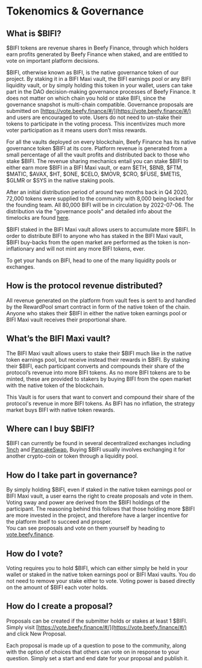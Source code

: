 # Tokenomics & Governance

## **What is $BIFI?**

$BIFI tokens are revenue shares in Beefy Finance, through which holders earn profits generated by Beefy Finance when staked, and are entitled to vote on important platform decisions.

$BIFI, otherwise known as BIFI, is the native governance token of our project. By staking it in a BIFI Maxi vault, the BIFI earnings pool or any BIFI liquidity vault, or by simply holding this token in your wallet, users can take part in the DAO decision-making governance processes of Beefy Finance. It does not matter on which chain you hold or stake BIFI, since the governance snapshot is multi-chain compatible. Governance proposals are submitted on [https://vote.beefy.finance/#/](https://vote.beefy.finance/#/) and users are encouraged to vote. Users do not need to un-stake their tokens to participate in the voting process. This incentivizes much more voter participation as it means users don’t miss rewards.

For all the vaults deployed on every blockchain, Beefy Finance has its native governance token $BIFI at its core. Platform revenue is generated from a small percentage of all the vault profits and distributed back to those who stake $BIFI. The revenue sharing mechanics entail you can stake $BIFI to either earn more $BIFI in a BIFI Maxi vault, or earn $ETH, $BNB, $FTM, $MATIC, $AVAX, $HT, $ONE, $CELO, $MOVR, $CRO, $FUSE, $METIS, $GLMR or $SYS in the native staking pools.

After an initial distribution period of around two months back in Q4 2020, 72,000 tokens were supplied to the community with 8,000 being locked for the founding team. All 80,000 BIFI will be in circulation by 2022-07-06. The distribution via the "governance pools" and detailed info about the timelocks are found [here](https://github.com/beefyfinance/beefy-gov).

$BIFI staked in the BIFI Maxi vault allows users to accumulate more $BIFI. In order to distribute BIFI to anyone who has staked in the BIFI Maxi vault, $BIFI buy-backs from the open market are performed as the token is non-inflationary and will not mint any more BIFI tokens, ever.&#x20;

To get your hands on BIFI, head to one of the many liquidity pools or exchanges.

## **How is the protocol revenue distributed?**

All revenue generated on the platform from vault fees is sent to and handled by the RewardPool smart contract in form of the native token of the chain. Anyone who stakes their $BIFI in either the native token earnings pool or BIFI Maxi vault receives their proportional share.

## **What’s the BIFI Maxi vault?**

The BIFI Maxi vault allows users to stake their $BIFI much like in the native token earnings pool, but receive instead their rewards in $BIFI. By staking their $BIFI, each participant converts and compounds their share of the protocol’s revenue into more BIFI tokens. As no more BIFI tokens are to be minted, these are provided to stakers by buying BIFI from the open market with the native token of the blockchain.

This Vault is for users that want to convert and compound their share of the protocol's revenue in more BIFI tokens. As BIFI has no inflation, the strategy market buys BIFI with native token rewards.

## **Where can I buy $BIFI?**

$BIFI can currently be found in several decentralized exchanges including [1inch](https://1inch.exchange/#/r/0xF4cb25a1FF50E319c267b3E51CBeC2699FB2A43B/BNB/BIFI/?network=56) and [PancakeSwap.](https://exchange.pancakeswap.finance) Buying $BIFI usually involves exchanging it for another crypto-coin or token through a liquidity pool.

## **How do I take part in governance?**

By simply holding $BIFI, even if staked in the native token earnings pool or BIFI Maxi vault, a user earns the right to create proposals and vote in them. Voting sway and power are derived from the $BIFI holdings of the participant. The reasoning behind this follows that those holding more $BIFI are more invested in the project, and therefore have a larger incentive for the platform itself to succeed and prosper.\
You can see proposals and vote on them yourself by heading to [vote.beefy.finance](https://vote.beefy.finance).

## **How do I vote?**

Voting requires you to hold $BIFI, which can either simply be held in your wallet or staked in the native token earnings pool or BIFI Maxi vaults. You do not need to remove your stake either to vote. Voting power is based directly on the amount of $BIFI each voter holds.

## **How do I create a proposal?**

Proposals can be created if the submitter holds or stakes at least 1 $BIFI. Simply visit [https://vote.beefy.finance/#/](https://vote.beefy.finance/#/) and click New Proposal.

Each proposal is made up of a question to pose to the community, along with the option of choices that others can vote on in response to your question. Simply set a start and end date for your proposal and publish it.
